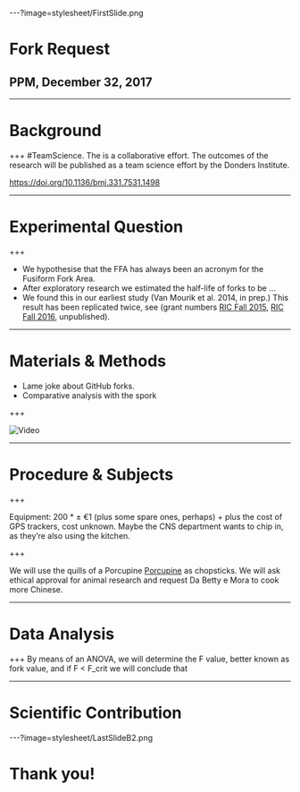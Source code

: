 ---?image=stylesheet/FirstSlide.png
# Fork Request 
## PPM, December 32, 2017

---

# Background

+++
#TeamScience. The is a collaborative effort. The outcomes of the research will be published as a team science effort by the Donders Institute.

https://doi.org/10.1136/bmj.331.7531.1498

---

# Experimental Question
+++
- We hypothesise that the FFA has always been an acronym for the Fusiform Fork Area.
- After exploratory research we estimated the half-life of forks to be ...
 - We found this in our earliest study (Van Mourik et al. 2014, in prep.) This result has been replicated twice,
 see (grant numbers [RIC Fall 2015](https://docs.google.com/document/d/15jg1YHpHG_-xchWnq9zHXQoU33K2eqEI97rbhe0TdVI), [RIC Fall 2016](https://docs.google.com/document/d/1JwDWR4ktyRerZ78i_v9WBSoHi2pvvsan2ejlBvIaXpU), unpublished).

---

# Materials & Methods
- Lame joke about GitHub forks.
- Comparative analysis with the spork

+++

![Video](https://www.youtube.com/embed/MaGSG7Lselk?start=6)

---

# Procedure & Subjects

+++

Equipment: 200 * ± €1 (plus some spare ones, perhaps) + plus the cost of GPS trackers, cost unknown. Maybe the CNS department wants to chip in, as they’re also using the kitchen.

+++

We will use the quills of a Porcupine [Porcupine](https://timvanmourik.github.io/Porcupine) as chopsticks. We will ask ethical approval for animal research and request Da Betty e Mora to cook more Chinese.

---

# Data Analysis

+++
By means of an ANOVA, we will determine the F value, better known as fork value, and if F < F_crit we will conclude that 

---

# Scientific Contribution


---?image=stylesheet/LastSlideB2.png
# Thank you!  

